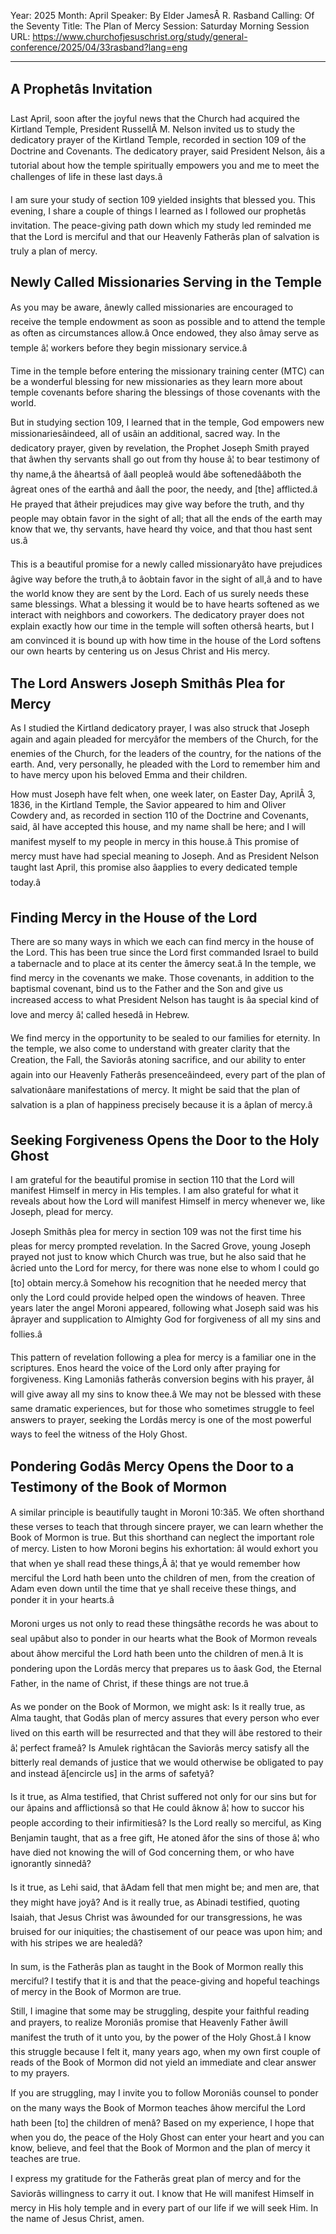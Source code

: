 Year: 2025
Month: April
Speaker: By Elder JamesÂ R. Rasband
Calling: Of the Seventy
Title: The Plan of Mercy
Session: Saturday Morning Session
URL: https://www.churchofjesuschrist.org/study/general-conference/2025/04/33rasband?lang=eng

---

## A Prophetâs Invitation

Last April, soon after the joyful news that the Church had acquired the Kirtland Temple, President RussellÂ M. Nelson invited us to study the dedicatory prayer of the Kirtland Temple, recorded in section 109 of the Doctrine and Covenants. The dedicatory prayer, said President Nelson, âis a tutorial about how the temple spiritually empowers you and me to meet the challenges of life in these last days.â

I am sure your study of section 109 yielded insights that blessed you. This evening, I share a couple of things I learned as I followed our prophetâs invitation. The peace-giving path down which my study led reminded me that the Lord is merciful and that our Heavenly Fatherâs plan of salvation is truly a plan of mercy.


## Newly Called Missionaries Serving in the Temple

As you may be aware, ânewly called missionaries are encouraged to receive the temple endowment as soon as possible and to attend the temple as often as circumstances allow.â Once endowed, they also âmay serve as temple â¦ workers before they begin missionary service.â

Time in the temple before entering the missionary training center (MTC) can be a wonderful blessing for new missionaries as they learn more about temple covenants before sharing the blessings of those covenants with the world.

But in studying section 109, I learned that in the temple, God empowers new missionariesâindeed, all of usâin an additional, sacred way. In the dedicatory prayer, given by revelation, the Prophet Joseph Smith prayed that âwhen thy servants shall go out from thy house â¦ to bear testimony of thy name,â the âheartsâ of âall peopleâ would âbe softenedââboth the âgreat ones of the earthâ and âall the poor, the needy, and [the] afflicted.â He prayed that âtheir prejudices may give way before the truth, and thy people may obtain favor in the sight of all; that all the ends of the earth may know that we, thy servants, have heard thy voice, and that thou hast sent us.â

This is a beautiful promise for a newly called missionaryâto have prejudices âgive way before the truth,â to âobtain favor in the sight of all,â and to have the world know they are sent by the Lord. Each of us surely needs these same blessings. What a blessing it would be to have hearts softened as we interact with neighbors and coworkers. The dedicatory prayer does not explain exactly how our time in the temple will soften othersâ hearts, but I am convinced it is bound up with how time in the house of the Lord softens our own hearts by centering us on Jesus Christ and His mercy.


## The Lord Answers Joseph Smithâs Plea for Mercy

As I studied the Kirtland dedicatory prayer, I was also struck that Joseph again and again pleaded for mercyâfor the members of the Church, for the enemies of the Church, for the leaders of the country, for the nations of the earth. And, very personally, he pleaded with the Lord to remember him and to have mercy upon his beloved Emma and their children.

How must Joseph have felt when, one week later, on Easter Day, AprilÂ 3, 1836, in the Kirtland Temple, the Savior appeared to him and Oliver Cowdery and, as recorded in section 110 of the Doctrine and Covenants, said, âI have accepted this house, and my name shall be here; and I will manifest myself to my people in mercy in this house.â This promise of mercy must have had special meaning to Joseph. And as President Nelson taught last April, this promise also âapplies to every dedicated temple today.â


## Finding Mercy in the House of the Lord

There are so many ways in which we each can find mercy in the house of the Lord. This has been true since the Lord first commanded Israel to build a tabernacle and to place at its center the âmercy seat.â In the temple, we find mercy in the covenants we make. Those covenants, in addition to the baptismal covenant, bind us to the Father and the Son and give us increased access to what President Nelson has taught is âa special kind of love and mercy â¦ called hesedâ in Hebrew.

We find mercy in the opportunity to be sealed to our families for eternity. In the temple, we also come to understand with greater clarity that the Creation, the Fall, the Saviorâs atoning sacrifice, and our ability to enter again into our Heavenly Fatherâs presenceâindeed, every part of the plan of salvationâare manifestations of mercy. It might be said that the plan of salvation is a plan of happiness precisely because it is a âplan of mercy.â


## Seeking Forgiveness Opens the Door to the Holy Ghost

I am grateful for the beautiful promise in section 110 that the Lord will manifest Himself in mercy in His temples. I am also grateful for what it reveals about how the Lord will manifest Himself in mercy whenever we, like Joseph, plead for mercy.

Joseph Smithâs plea for mercy in section 109 was not the first time his pleas for mercy prompted revelation. In the Sacred Grove, young Joseph prayed not just to know which Church was true, but he also said that he âcried unto the Lord for mercy, for there was none else to whom I could go [to] obtain mercy.â Somehow his recognition that he needed mercy that only the Lord could provide helped open the windows of heaven. Three years later the angel Moroni appeared, following what Joseph said was his âprayer and supplication to Almighty God for forgiveness of all my sins and follies.â

This pattern of revelation following a plea for mercy is a familiar one in the scriptures. Enos heard the voice of the Lord only after praying for forgiveness. King Lamoniâs fatherâs conversion begins with his prayer, âI will give away all my sins to know thee.â We may not be blessed with these same dramatic experiences, but for those who sometimes struggle to feel answers to prayer, seeking the Lordâs mercy is one of the most powerful ways to feel the witness of the Holy Ghost.


## Pondering Godâs Mercy Opens the Door to a Testimony of the Book of Mormon

A similar principle is beautifully taught in Moroni 10:3â5. We often shorthand these verses to teach that through sincere prayer, we can learn whether the Book of Mormon is true. But this shorthand can neglect the important role of mercy. Listen to how Moroni begins his exhortation: âI would exhort you that when ye shall read these things,Â â¦ that ye would remember how merciful the Lord hath been unto the children of men, from the creation of Adam even down until the time that ye shall receive these things, and ponder it in your hearts.â

Moroni urges us not only to read these thingsâthe records he was about to seal upâbut also to ponder in our hearts what the Book of Mormon reveals about âhow merciful the Lord hath been unto the children of men.â It is pondering upon the Lordâs mercy that prepares us to âask God, the Eternal Father, in the name of Christ, if these things are not true.â

As we ponder on the Book of Mormon, we might ask: Is it really true, as Alma taught, that Godâs plan of mercy assures that every person who ever lived on this earth will be resurrected and that they will âbe restored to their â¦ perfect frameâ? Is Amulek rightâcan the Saviorâs mercy satisfy all the bitterly real demands of justice that we would otherwise be obligated to pay and instead â[encircle us] in the arms of safetyâ?

Is it true, as Alma testified, that Christ suffered not only for our sins but for our âpains and afflictionsâ so that He could âknow â¦ how to succor his people according to their infirmitiesâ? Is the Lord really so merciful, as King Benjamin taught, that as a free gift, He atoned âfor the sins of those â¦ who have died not knowing the will of God concerning them, or who have ignorantly sinnedâ?

Is it true, as Lehi said, that âAdam fell that men might be; and men are, that they might have joyâ? And is it really true, as Abinadi testified, quoting Isaiah, that Jesus Christ was âwounded for our transgressions, he was bruised for our iniquities; the chastisement of our peace was upon him; and with his stripes we are healedâ?

In sum, is the Fatherâs plan as taught in the Book of Mormon really this merciful? I testify that it is and that the peace-giving and hopeful teachings of mercy in the Book of Mormon are true.

Still, I imagine that some may be struggling, despite your faithful reading and prayers, to realize Moroniâs promise that Heavenly Father âwill manifest the truth of it unto you, by the power of the Holy Ghost.â I know this struggle because I felt it, many years ago, when my own first couple of reads of the Book of Mormon did not yield an immediate and clear answer to my prayers.

If you are struggling, may I invite you to follow Moroniâs counsel to ponder on the many ways the Book of Mormon teaches âhow merciful the Lord hath been [to] the children of menâ? Based on my experience, I hope that when you do, the peace of the Holy Ghost can enter your heart and you can know, believe, and feel that the Book of Mormon and the plan of mercy it teaches are true.

I express my gratitude for the Fatherâs great plan of mercy and for the Saviorâs willingness to carry it out. I know that He will manifest Himself in mercy in His holy temple and in every part of our life if we will seek Him. In the name of Jesus Christ, amen.